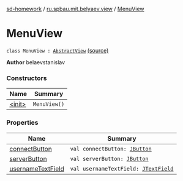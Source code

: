 [sd-homework](../../index.md) / [ru.spbau.mit.belyaev.view](../index.md) / [MenuView](.)

# MenuView

`class MenuView : `[`AbstractView`](../-abstract-view/index.md) [(source)](https://github.com/StasBel/sd-homework/blob/InstantMessenger/src/main/kotlin/ru/spbau/mit/belyaev/view/MenuView.kt#L11)

**Author**
belaevstanislav

### Constructors

| Name | Summary |
|---|---|
| [&lt;init&gt;](-init-.md) | `MenuView()` |

### Properties

| Name | Summary |
|---|---|
| [connectButton](connect-button.md) | `val connectButton: `[`JButton`](http://docs.oracle.com/javase/6/docs/api/javax/swing/JButton.html) |
| [serverButton](server-button.md) | `val serverButton: `[`JButton`](http://docs.oracle.com/javase/6/docs/api/javax/swing/JButton.html) |
| [usernameTextField](username-text-field.md) | `val usernameTextField: `[`JTextField`](http://docs.oracle.com/javase/6/docs/api/javax/swing/JTextField.html) |
